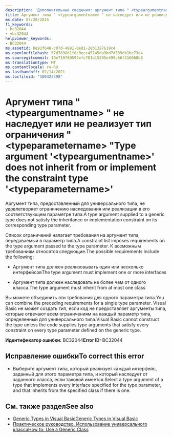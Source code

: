 ```yaml
---
description: 'Дополнительные сведения: аргумент типа " <typeargumentname> " не наследует или не реализует тип ограничения " <typeparametername> "'
title: Аргумент типа " <typeargumentname> " не наследует или не реализует тип ограничения " <typeparametername> "
ms.date: 07/20/2015
f1_keywords:
- bc32044
- vbc32044
helpviewer_keywords:
- BC32044
ms.assetid: be91f648-c07d-4991-8ed1-28b1327619c4
ms.openlocfilehash: 57d7898d1f0c0ecc45745da3bd7d539cb1bc73e4
ms.sourcegitcommit: 10e719780594efc781b15295e499c66f316068b8
ms.translationtype: MT
ms.contentlocale: ru-RU
ms.lasthandoff: 02/14/2021
ms.locfileid: "100423398"
---
```

# <a name="type-argument-typeargumentname-does-not-inherit-from-or-implement-the-constraint-type-typeparametername"></a><span data-ttu-id="9af6a-103">Аргумент типа " \<typeargumentname> " не наследует или не реализует тип ограничения " \<typeparametername> "</span><span class="sxs-lookup"><span data-stu-id="9af6a-103">Type argument '\<typeargumentname>' does not inherit from or implement the constraint type '\<typeparametername>'</span></span>

<span data-ttu-id="9af6a-104">Аргумент типа, предоставленный для универсального типа, не удовлетворяет ограничению наследования или реализации в его соответствующем параметре типа.</span><span class="sxs-lookup"><span data-stu-id="9af6a-104">A type argument supplied to a generic type does not satisfy the inheritance or implementation constraint on its corresponding type parameter.</span></span>  
  
 <span data-ttu-id="9af6a-105">Список ограничений налагает требования на аргумент типа, передаваемый в параметр типа.</span><span class="sxs-lookup"><span data-stu-id="9af6a-105">A constraint list imposes requirements on the type argument passed to the type parameter.</span></span> <span data-ttu-id="9af6a-106">К возможным требованиям относятся следующие.</span><span class="sxs-lookup"><span data-stu-id="9af6a-106">The possible requirements include the following:</span></span>  
  
- <span data-ttu-id="9af6a-107">Аргумент типа должен реализовывать один или несколько интерфейсов</span><span class="sxs-lookup"><span data-stu-id="9af6a-107">The type argument must implement one or more interfaces</span></span>  
  
- <span data-ttu-id="9af6a-108">Аргумент типа должен наследовать не более чем от одного класса.</span><span class="sxs-lookup"><span data-stu-id="9af6a-108">The type argument must inherit from at most one class</span></span>  
  
 <span data-ttu-id="9af6a-109">Вы можете объединить эти требования для одного параметра типа.</span><span class="sxs-lookup"><span data-stu-id="9af6a-109">You can combine the preceding requirements for a single type parameter.</span></span> <span data-ttu-id="9af6a-110">Visual Basic не может создать тип, если код не предоставляет аргументы типа, которые отвечают всем ограничениям на каждый параметр типа, определенный для универсального типа.</span><span class="sxs-lookup"><span data-stu-id="9af6a-110">Visual Basic cannot construct the type unless the code supplies type arguments that satisfy every constraint on every type parameter defined on the generic type.</span></span>  
  
 <span data-ttu-id="9af6a-111">**Идентификатор ошибки:** BC32044</span><span class="sxs-lookup"><span data-stu-id="9af6a-111">**Error ID:** BC32044</span></span>  
  
## <a name="to-correct-this-error"></a><span data-ttu-id="9af6a-112">Исправление ошибки</span><span class="sxs-lookup"><span data-stu-id="9af6a-112">To correct this error</span></span>  
  
- <span data-ttu-id="9af6a-113">Выберите аргумент типа, который реализует каждый интерфейс, заданный для этого параметра типа, и который наследует от заданного класса, если таковой имеется.</span><span class="sxs-lookup"><span data-stu-id="9af6a-113">Select a type argument of a type that implements every interface specified for the type parameter, and that inherits from the specified class if there is one.</span></span>  
  
## <a name="see-also"></a><span data-ttu-id="9af6a-114">См. также раздел</span><span class="sxs-lookup"><span data-stu-id="9af6a-114">See also</span></span>

- [<span data-ttu-id="9af6a-115">Generic Types in Visual Basic</span><span class="sxs-lookup"><span data-stu-id="9af6a-115">Generic Types in Visual Basic</span></span>](../programming-guide/language-features/data-types/generic-types.md)
- [<span data-ttu-id="9af6a-116">Практическое руководство. Использование универсального класса</span><span class="sxs-lookup"><span data-stu-id="9af6a-116">How to: Use a Generic Class</span></span>](../programming-guide/language-features/data-types/how-to-use-a-generic-class.md)
